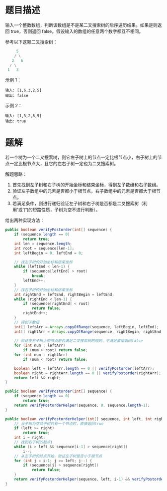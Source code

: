 # 题目描述

输入一个整数数组，判断该数组是不是某二叉搜索树的后序遍历结果。如果是则返回 true，否则返回 false。假设输入的数组的任意两个数字都互不相同。

参考以下这颗二叉搜索树：

```python
     5
    / \
   2   6
  / \
 1   3
```

示例 1：

```
输入: [1,6,3,2,5]
输出: false
```


示例 2：

```
输入: [1,3,2,6,5]
输出: true
```

# 题解

若一个树为一个二叉搜索树，则它左子树上的节点一定比根节点小，右子树上的节点一定比根节点大，且它的左右子树一定也为二叉搜索树。

解题思路：
1. 首先找到左子树和右子树的开始坐标和结束坐标，得到左子数组和右子数组。
2. 验证左子数组中的元素是否都小于根节点，右子数组中的元素是否都大于根节点。
3. 若满足条件，则进行递归验证左子树和右子树是否都是二叉搜索树（利用'或'门的短路性质，子树为空不进行判断）。

给出两种实现方法：

```java
public boolean verifyPostorder(int[] sequence) {
    if (sequence.length == 0)
        return true;
    int len = sequence.length;
    int root = sequence[len-1];
    int leftBegin = 0, leftEnd = 0;

    // 找左子树的开始坐标和结束坐标
    while (leftEnd < len-1) {
        if (sequence[leftEnd] > root)
            break;
        leftEnd++;
    }
    // 找右子树的开始坐标和结束坐标
    int rightEnd = leftEnd, rightBegin = leftEnd;
    while (rightEnd < len-1) {
        if (sequence[rightEnd] < root)
            return false;
        rightEnd++;
    }
    // 得到子数组
    int[] leftArr = Arrays.copyOfRange(sequence, leftBegin, leftEnd);
    int[] rightArr = Arrays.copyOfRange(sequence, rightBegin, rightEnd);
    
    // 验证左右子树上的节点是否满足二叉搜索树的规则，不满足直接返回false
    for (int num : leftArr)
        if (num > root) return false;
    for (int num : rightArr)
        if (num < root) return false;

    boolean left = leftArr.length == 0 || verifyPostorder(leftArr);
    boolean right = rightArr.length == 0 || verifyPostorder(rightArr);
    return left && right;
}
```

```java
public boolean verifyPostorder(int[] sequence) {
    if (sequence.length == 0)
        return true;
    return verifyPostorderHelper(sequence, 0, sequence.length-1);
}

public boolean verifyPostorderHelper(int[] sequence, int left, int right) {
    // 当子树为空或子树只有一个节点时，直接返回true
    if (left >= right)
        return true;
    int i = right;
    // 找到右子树的起点i
    while (i > left && sequence[i-1] > sequence[right])
        i--;
    // 从左子树的终点开始，验证左子树是否小于根节点
    for (int j = i-1; j >= left; j--) {
        if (sequence[j] > sequence[right])
            return false;
    }
    return verifyPostorderHelper(sequence, left, i-1) && verifyPostorderHelper(sequence, i, right-1);
}
```